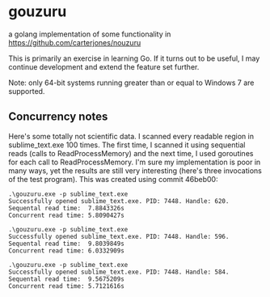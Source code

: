 # gouzuru

a golang implementation of some functionality in https://github.com/carterjones/nouzuru

This is primarily an exercise in learning Go. If it turns out to be useful, I may continue development and extend the feature set further.

Note: only 64-bit systems running greater than or equal to Windows 7 are supported.

## Concurrency notes

Here's some totally not scientific data. I scanned every readable region in sublime_text.exe 100 times. The first time, I scanned it using sequential reads (calls to ReadProcessMemory) and the next time, I used goroutines for each call to ReadProcessMemory. I'm sure my implementation is poor in many ways, yet the results are still very interesting (here's three invocations of the test program). This was created using commit 46beb00:

    .\gouzuru.exe -p sublime_text.exe
    Successfully opened sublime_text.exe. PID: 7448. Handle: 620.
    Sequental read time:  7.8843326s
    Concurrent read time: 5.8090427s

    .\gouzuru.exe -p sublime_text.exe
    Successfully opened sublime_text.exe. PID: 7448. Handle: 596.
    Sequental read time:  9.8039849s
    Concurrent read time: 6.0332909s

    .\gouzuru.exe -p sublime_text.exe
    Successfully opened sublime_text.exe. PID: 7448. Handle: 584.
    Sequental read time:  9.5675209s
    Concurrent read time: 5.7121616s
